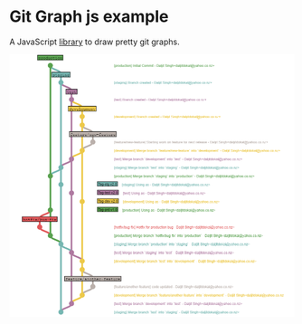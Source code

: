 # Git Graph js example
A JavaScript [library](https://www.nicoespeon.com/gitgraph.js/#0) to draw pretty git graphs.

![Git Graph js example](https://raw.githubusercontent.com/daljitdokal/git-graph-js-example/main/example.PNG)
